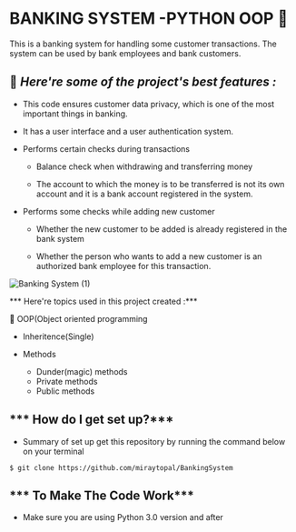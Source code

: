 
# BANKING SYSTEM -PYTHON OOP :snake:

This is a banking system for handling some customer transactions. The system can be used by bank employees and bank customers.

:unicorn: *Here're some of the project's best features :*
--
- This code ensures customer data privacy, which is one of the most important things in banking.

- It has a user interface and a user authentication system.

- Performs certain checks during transactions

  - Balance check when withdrawing and transferring money
  
  - The account to which the money is to be transferred is not its own account and it is a bank account registered in the system.
  
- Performs some checks while adding new customer

  - Whether the new customer to be added is already registered in the bank system
  
  - Whether the person who wants to add a new customer is an authorized bank employee for this transaction.
 
 
![Banking System (1)](https://user-images.githubusercontent.com/75898277/192066382-c03ba8a1-aed7-46ca-8f5a-b2af01f774c9.jpg)
 

 *** Here're topics used in this project created :***
 
  :key: OOP(Object oriented programming
  
   - Inheritence(Single)
   
   - Methods
   
     - Dunder(magic) methods
     - Private methods
     - Public methods

*** How do I get set up?***
--
- Summary of set up get this repository by running the command below on your terminal
```
$ git clone https://github.com/miraytopal/BankingSystem
```
*** To Make The Code Work***
--

- Make sure you are using Python 3.0 version and after
